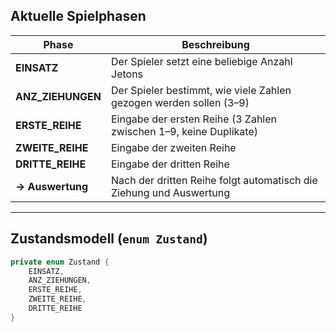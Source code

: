 ## Aktuelle Spielphasen

| Phase              | Beschreibung                                                        |
| ------------------ | ------------------------------------------------------------------- |
| **EINSATZ**        | Der Spieler setzt eine beliebige Anzahl Jetons                      |
| **ANZ\_ZIEHUNGEN** | Der Spieler bestimmt, wie viele Zahlen gezogen werden sollen (3–9)  |
| **ERSTE\_REIHE**   | Eingabe der ersten Reihe (3 Zahlen zwischen 1–9, keine Duplikate)   |
| **ZWEITE\_REIHE**  | Eingabe der zweiten Reihe                                           |
| **DRITTE\_REIHE**  | Eingabe der dritten Reihe                                           |
| **→ Auswertung**   | Nach der dritten Reihe folgt automatisch die Ziehung und Auswertung |

---

## Zustandsmodell (`enum Zustand`)

```java
private enum Zustand {
    EINSATZ,
    ANZ_ZIEHUNGEN,
    ERSTE_REIHE,
    ZWEITE_REIHE,
    DRITTE_REIHE
}
```
